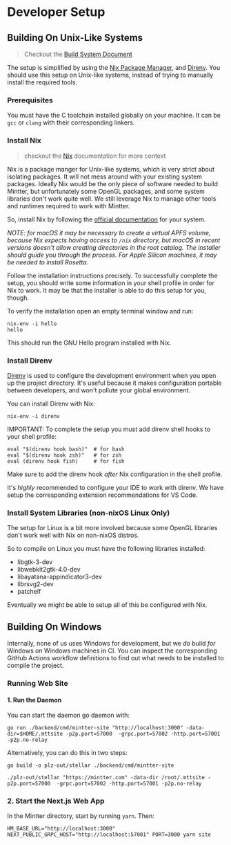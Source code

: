 # Developer Setup

## Building On Unix-Like Systems

> Checkout the [Build System Document](./build-system.md)

The setup is simplified by using the [Nix Package Manager](https://nixos.org/nix), and [Direnv](https://direnv.net). You should use this setup on Unix-like systems, instead of trying to manually install the required tools.

### Prerequisites

You must have the C toolchain installed globally on your machine. It can be `gcc` or `clang` with their corresponding linkers.

### Install Nix

> checkout the [Nix](./nix.md) documentation for more context

Nix is a package manger for Unix-like systems, which is very strict about isolating packages. It will not mess around with your existing system packages. Ideally Nix would be the only piece of software needed to build Mintter, but unfortunately some OpenGL packages, and some system libraries don't work quite well. We still leverage Nix to manage other tools and runtimes required to work with Mintter.

So, install Nix by following the [official documentation](https://nixos.org/download.html) for your system.

_NOTE: for macOS it may be necessary to create a virtual APFS volume, because Nix expects having access to `/nix` directory, but macOS in recent versions doesn't allow creating directories in the root catalog. The installer should guide you through the process. For Apple Silicon machines, it may be needed to install Rosetta._

Follow the installation instructions precisely. To successfully complete the setup, you should write some information in your shell profile in order for Nix to work. It may be that the installer is able to do this setup for you, though.

To verify the installation open an empty terminal window and run:

```
nix-env -i hello
hello
```

This should run the GNU Hello program installed with Nix.

### Install Direnv

[Direnv](https://direnv.net) is used to configure the development environment when you open up the project directory. It's useful because it makes configuration portable between developers, and won't pollute your global environment.

You can install Direnv with Nix:

```
nix-env -i direnv
```

IMPORTANT: To complete the setup you must add direnv shell hooks to your shell profile:

```shell
eval "$(direnv hook bash)"  # for bash
eval "$(direnv hook zsh)"   # for zsh
eval (direnv hook fish)     # for fish
```

Make sure to add the direnv hook _after_ Nix configuration in the shell profile.

It's _highly_ recommended to configure your IDE to work with direnv. We have setup the corresponding extension recommendations for VS Code.

### Install System Libraries (non-nixOS Linux Only)

The setup for Linux is a bit more involved because some OpenGL libraries don't work well with Nix on non-nixOS distros.

So to compile on Linux you must have the following libraries installed:

- libgtk-3-dev
- libwebkit2gtk-4.0-dev
- libayatana-appindicator3-dev
- librsvg2-dev
- patchelf

Eventually we might be able to setup all of this be configured with Nix.

## Building On Windows

Internally, none of us uses Windows for development, but we _do_ build _for_ Windows _on_ Windows machines in CI. You can inspect the corresponding GitHub Actions workflow definitions to find out what needs to be installed to compile the project.


### Running Web Site

#### 1. Run the Daemon

You can start the daemon go daemon with:

`go run ./backend/cmd/mintter-site "http://localhost:3000" -data-dir=$HOME/.mttsite -p2p.port=57000  -grpc.port=57002 -http.port=57001 -p2p.no-relay`

Alternatively, you can do this in two steps:

`go build -o plz-out/stellar ./backend/cmd/mintter-site`

`./plz-out/stellar "https://mintter.com" -data-dir /root/.mttsite -p2p.port=57000  -grpc.port=57002 -http.port=57001 -p2p.no-relay`

### 2. Start the Next.js Web App

In the Mintter directory, start by running `yarn`. Then:

`HM_BASE_URL="http://localhost:3000" NEXT_PUBLIC_GRPC_HOST="http://localhost:57001" PORT=3000 yarn site`